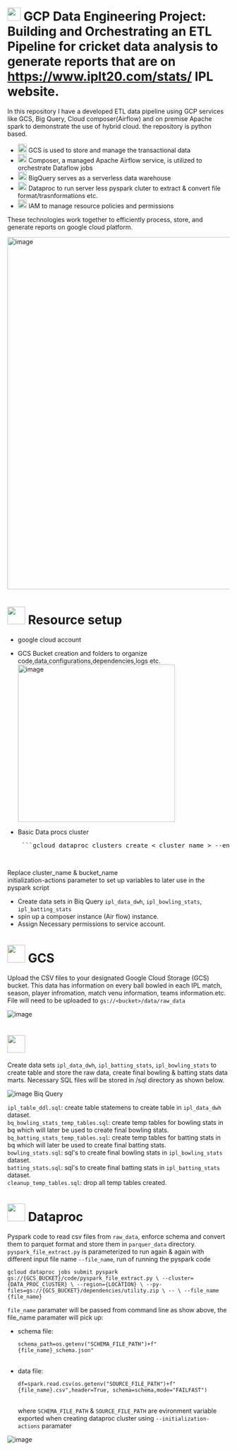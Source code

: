 # <img src="https://github.com/user-attachments/assets/b52f367f-d2e0-4233-82b6-2c4683cd6a15" width="30"/> GCP Data Engineering Project: Building and Orchestrating an ETL Pipeline for cricket data analysis to generate reports that are on https://www.iplt20.com/stats/<year> IPL website.
In this repository I have a developed ETL data pipeline using GCP services like GCS, Big Query, Cloud composer(Airflow) and on premise Apache spark to demonstrate the use of hybrid cloud. the repository is python based.
 - <img src="https://github.com/user-attachments/assets/929c57e4-0cfe-4dd2-a0b4-751a7a92dc9e" width="20"/> GCS is used to store and manage the transactional data
 - <img src="https://github.com/user-attachments/assets/c474f33c-c3b9-4631-9703-d44965a8277b" width="20"/> Composer, a managed Apache Airflow service, is utilized to orchestrate Dataflow jobs 
 - <img src="https://github.com/user-attachments/assets/729ae49d-7b4d-47ee-bd1c-7936fe26196c" width="20"/>  BigQuery serves as a serverless data warehouse
 - <img src="https://github.com/user-attachments/assets/d115e980-990b-4a04-9f3e-c55ae0b4123b" width="20"/>  Dataproc to run server less pyspark cluter to extract & convert file format/trasnformations etc. 
- <img src="https://github.com/user-attachments/assets/95c82bb0-70a3-4cd0-a3ca-277a6814a356" width="20"/> IAM to manage resource policies and permissions 

These technologies work together to efficiently process, store, and generate reports on google cloud platform.

<img width="797" alt="image" src="https://github.com/user-attachments/assets/96d888cc-d2c6-42d2-a8c0-e2b0166033f0" />

# <img src="https://github.com/user-attachments/assets/8195e8b0-b96f-4f39-bed6-d83db3df0827" width="40"/> Resource setup
 - google cloud account
 - GCS Bucket creation and folders to organize code,data,configurations,dependencies,logs etc.
   <img width="356" alt="image" src="https://github.com/user-attachments/assets/baea73e9-924f-443c-a509-6e3b8a16e098" />

 - Basic Data procs cluster <br>
   <pre> ```gcloud dataproc clusters create < cluster_name > --enable-component-gateway --region us-central1 --master-machine-type n1-standard-2 --master-boot-disk-size 100 --num-workers 2 - worker-machine-type n1-standard-2 --worker-boot-disk-size 100 --image-version 2.1-debian11 --project vocal-chiller-457916-r2 --initialization-actions=gs://< bucket_name >/config/set_params.ksh```</pre> <br>
Replace cluster_name & bucket_name<br>
initialization-actions parameter to set up variables to later use in the pyspark script<br>

 - Create data sets in Biq Query `ipl_data_dwh`, `ipl_bowling_stats`, `ipl_batting_stats`
 - spin up a composer instance (Air flow) instance.
 - Assign Necessary permissions to service account.

# <img src="https://github.com/user-attachments/assets/929c57e4-0cfe-4dd2-a0b4-751a7a92dc9e" width="40"/> GCS

Upload the CSV files to your designated Google Cloud Storage (GCS) bucket. This data has information on every ball bowled in each IPL match, season, player infromation, match venu information, teams information.etc. File will need to be uploaded to ``gs://<bucket>/data/raw_data``

![image](https://github.com/user-attachments/assets/4df03cfb-f11e-4a22-9fd8-5ad318784755)

#  <img src="https://github.com/user-attachments/assets/729ae49d-7b4d-47ee-bd1c-7936fe26196c" width="40"/>

Create data sets `ipl_data_dwh`, `ipl_batting_stats`, `ipl_bowling_stats` to create table and store the raw data, create final bowling & batting stats data marts.
Necessary SQL files will be stored in /sql directory as shown below.

![image](https://github.com/user-attachments/assets/fa3ebbdd-dd02-4af8-bd37-1d030a8573ff) Biq Query

`ipl_table_ddl.sql`: create table statemens to create table in `ipl_data_dwh` dataset.<br>
`bq_bowling_stats_temp_tables.sql`: create temp tables for bowling stats in bq which will later be used to create final bowling stats.<br>
`bq_batting_stats_temp_tables.sql`: create temp tables for batting stats in bq which will later be used to create final batting stats.<br>
`bowling_stats.sql`: sql's to create final bowling stats in `ipl_bowling_stats` dataset.<br>
`batting_stats.sql`: sql's to create final batting stats in `ipl_batting_stats` dataset.<br>
`cleanup_temp_tables.sql`: drop all temp tables created.<br>

# <img src="https://github.com/user-attachments/assets/d115e980-990b-4a04-9f3e-c55ae0b4123b" width="40"/> Dataproc
Pyspark code to read csv files from `raw_data`, enforce schema and convert them to parquet format and store them in `parquer_data` directory. <br>
``pyspark_file_extract.py`` is parameterized to run again & again with different input file name ``--file_name``, run of running the pyspark code <br>

``gcloud dataproc jobs submit pyspark gs://{GCS_BUCKET}/code/pyspark_file_extract.py \
                                 --cluster={DATA_PROC_ClUSTER} \
                                 --region={LOCATION} \
                                 --py-files=gs://{GCS_BUCKET}/dependencies/utility.zip \
                                 -- \
                                --file_name {file_name}`` <br>
   
  ``file_name`` paramater will be passed from command line as show above, the file_name paramater will pick up:
  - schema file: <pre> ```schema_path=os.getenv("SCHEMA_FILE_PATH")+f"{file_name}_schema.json" ``` </pre> <br>
  - data file: <pre> ```df=spark.read.csv(os.getenv("SOURCE_FILE_PATH")+f"{file_name}.csv",header=True, schema=schema,mode="FAILFAST")```</pre> <br>
  where `SCHEMA_FILE_PATH` & `SOURCE_FILE_PATH` are evironment variable exported when creating dataproc cluster using ``--initialization-actions`` paramater

![image](https://github.com/user-attachments/assets/8f1f480a-4ca1-4dca-ae94-60ee00110f29)

